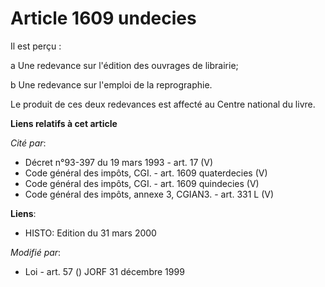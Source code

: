 # Article 1609 undecies

Il est perçu :

a  Une redevance sur l'édition des ouvrages de librairie;

b  Une redevance sur l'emploi de la reprographie.

Le produit de ces deux redevances est affecté au Centre national du livre.

**Liens relatifs à cet article**

_Cité par_:

  - Décret n°93-397 du 19 mars 1993 - art. 17 (V)
  - Code général des impôts, CGI. - art. 1609 quaterdecies (V)
  - Code général des impôts, CGI. - art. 1609 quindecies (V)
  - Code général des impôts, annexe 3, CGIAN3. - art. 331 L (V)

**Liens**:

  - HISTO: Edition du 31 mars 2000

_Modifié par_:

  - Loi - art. 57 () JORF 31 décembre 1999
